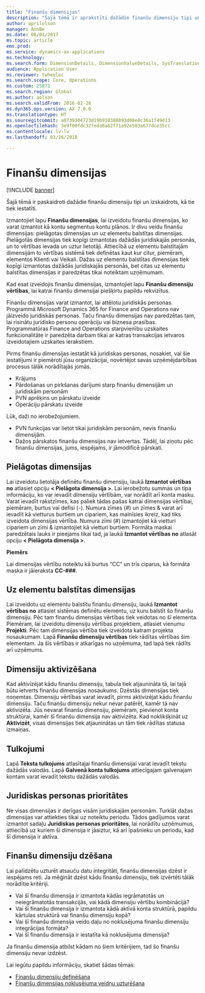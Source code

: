 ```yaml
---
title: "Finanšu dimensijas"
description: "Šajā tēmā ir aprakstīti dažādie finanšu dimensiju tipi un izskaidrots, kā tie tiek iestatīti."
author: aprilolson
manager: AnnBe
ms.date: 08/01/2017
ms.topic: article
ems.prod: 
ms.service: dynamics-ax-applications
ms.technology: 
ms.search.form: DimensionDetails, DimensionValueDetails, SysTranslationDetail
audience: Application User
ms.reviewer: twheeloc
ms.search.scope: Core, Operations
ms.custom: 25871
ms.search.region: Global
ms.author: aolson
ms.search.validFrom: 2016-02-28
ms.dyn365.ops.version: AX 7.0.0
ms.translationtype: HT
ms.sourcegitcommit: a0739304723d19b910388893d08e8c36a1f49d13
ms.openlocfilehash: 3e9f00fdc32feda0a62f71a92e503a677dce35cc
ms.contentlocale: lv-lv
ms.lasthandoff: 03/26/2018

---
```


# <a name="financial-dimensions"></a>Finanšu dimensijas

[!INCLUDE [banner](../includes/banner.md)]

Šajā tēmā ir paskaidroti dažādie finanšu dimensiju tipi un izskaidrots, kā tie tiek iestatīti.

Izmantojiet lapu **Finanšu dimensijas**, lai izveidotu finanšu dimensijas, ko varat izmantot kā kontu segmentus kontu plānos. Ir divu veidu finanšu dimensijas: pielāgotas dimensijas un uz elementu balstītas dimensijas. Pielāgotās dimensijas tiek kopīgi izmantotas dažādās juridiskajās personās, un to vērtības ievada un uztur lietotāji. Attiecībā uz elementu balstītajām dimensijām to vērtības sistēmā tiek definētas kaut kur citur, piemēram, elementos Klienti vai Veikali. Dažas uz elementu balstītas dimensijas tiek kopīgi izmantotas dažādās juridiskajās personās, bet citas uz elementu balstītas dimensijas ir paredzētas tikai noteiktam uzņēmumam. 

Kad esat izveidojis finanšu dimensijas, izmantojiet lapu **Finanšu dimensiju vērtības**, lai katrai finanšu dimensijai piešķirtu papildu rekvizītus. 

Finanšu dimensijas varat izmantot, lai attēlotu juridiskās personas. Programmā Microsoft Dynamics 365 for Finance and Operations nav jāizveido juridiskās personas. Taču finanšu dimensijas nav paredzētas tam, lai risinātu juridisko personu operāciju vai biznesa prasības. Programmatūras Finance and Operations starpvienību uzskaites funkcionalitāte ir paredzēta darbam tikai ar katras transakcijas ietvaros izveidotajiem uzskaites ierakstiem. 

Pirms finanšu dimensijas iestatāt kā juridiskas personas, nosakiet, vai šie iestatījumi ir piemēroti jūsu organizācijai, novērtējot savas uzņēmējdarbības procesus tālāk norādītajās jomās.

- Krājums
- Pārdošanas un pirkšanas darījumi starp finanšu dimensijām un juridiskām personām
- PVN aprēķins un pārskatu izveide
- Operāciju pārskatu izveide

Lūk, daži no ierobežojumiem.

- PVN funkcijas var lietot tikai juridiskām personām, nevis finanšu dimensijām.
- Dažos pārskatos finanšu dimensijas nav ietvertas. Tādēļ, lai ziņotu pēc finanšu dimensijas, jums, iespējams, ir jāmodificē pārskati.

## <a name="custom-dimensions"></a>Pielāgotas dimensijas

Lai izveidotu lietotāja definētu finanšu dimensiju, laukā **Izmantot vērtības no** atlasiet opciju **&lt; Pielāgota dimensija &gt;**. Lai ierobežotu summas un tipa informāciju, ko var ievadīt dimensiju vērtībām, var norādīt arī konta masku. Varat ievadīt rakstzīmes, kas paliek tādas pašas katrai dimensijas vērtībai, piemēram, burtus vai defisi (-). Numura zīmes (\#) un zīmes & varat arī ievadīt kā vietturus burtiem un cipariem, kas mainīsies ikreiz, kad tiks izveidota dimensijas vērtība. Numura zīmi (\#) izmantojiet kā vietturi cipariem un zīmi & izmantojiet kā vietturi burtiem. Formāta maskai paredzētais lauks ir pieejams tikai tad, ja laukā **Izmantot vērtības no** atlasāt opciju **&lt; Pielāgota dimensija &gt;**.

**Piemērs**

Lai dimensijas vērtību noteiktu kā burtus “CC” un trīs ciparus, kā formāta maska ir jāieraksta **CC-\#\#\#**.

## <a name="entity-backed-dimensions"></a>Uz elementu balstītas dimensijas

Lai izveidotu uz elementu balstītu finanšu dimensiju, laukā **Izmantot vērtības no** atlasiet sistēmas definētu elementu, uz kuru balstīt šo finanšu dimensiju. Pēc tam finanšu dimensijas vērtības tiek veidotas no šī elementa. Piemēram, lai izveidotu dimensiju vērtības projektiem, atlasiet vienumu **Projekti**. Pēc tam dimensijas vērtība tiek izveidota katram projekta nosaukumam. Lapā **Finanšu dimensiju vērtības** tiek rādītas vērtības šim elementam. Ja šīs vērtības ir atkarīgas no uzņēmuma, tad lapā tiek rādīts arī uzņēmums.

## <a name="activating-dimensions"></a>Dimensiju aktivizēšana

Kad aktivizējat kādu finanšu dimensiju, tabula tiek atjaunināta tā, lai tajā būtu ietverts finanšu dimensijas nosaukums. Dzēstās dimensijas tiek noņemtas. Dimensiju vērtības varat ievadīt, pirms aktivizējat kādu finanšu dimensiju. Taču finanšu dimensiju nekur nevar patērēt, kamēr tā nav aktivizēta. Jūs nevarat finanšu dimensiju, piemēram, pievienot konta struktūrai, kamēr šī finanšu dimensija nav aktivizēta. Kad noklikšķināt uz **Aktivizēt**, visas dimensijas tiek atjauninātas un tām tiek rādītas statusa izmaiņas. 

## <a name="translations"></a>Tulkojumi

Lapā **Teksta tulkojums** atlasītajai finanšu dimensijai varat ievadīt tekstu dažādās valodās. Lapā **Galvenā konta tulkojums** attiecīgajam galvenajam kontam varat ievadīt tekstu dažādās valodās. 

## <a name="legal-entity-overrides"></a>Juridiskas personas prioritātes

Ne visas dimensijas ir derīgas visām juridiskajām personām. Turklāt dažas dimensijas var attiekties tikai uz noteiktu periodu. Tādos gadījumos varat izmantot sadaļu **Juridiskas personas prioritātes**, lai norādītu uzņēmumus, attiecībā uz kuriem šī dimensija ir jāaiztur, kā arī īpašnieku un periodu, kad šī dimensija ir aktīva.

## <a name="deleting-financial-dimensions"></a>Finanšu dimensiju dzēšana

Lai palīdzētu uzturēt atsauču datu integritāti, finanšu dimensijas dzēst ir iespējams reti. Ja mēģināt dzēst kādu finanšu dimensiju, tiek izvērtēti tālāk norādītie kritēriji.

- Vai šī finanšu dimensija ir izmantota kādās iegrāmatotās un neiegrāmatotās transakcijās, vai kādā dimensiju vērtību kombinācijā?
- Vai šī finanšu dimensija ir izmantota kādā aktīvā konta struktūrā, papildu kārtulas struktūrā vai finanšu dimensiju kopā?
- Vai šī finanšu dimensija veido daļu no noklusējuma finanšu dimensiju integrācijas formāta?
- Vai šī finanšu dimensija ir iestatīta kā noklusējuma dimensija?

Ja finanšu dimensija atbilst kādam no šiem kritērijiem, tad šo finanšu dimensiju nevar izdzēst.


Lai iegūtu papildu informāciju, skatiet šādas tēmas:
- [Finanšu dimensiju definēšana](tasks/define-financial-dimensions.md)
- [Finanšu dimensijas noklusējuma veidņu uzturēšana](tasks/maintain-financial-dimension-default-templates.md)


